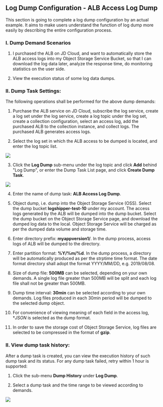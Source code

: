 ## Log Dump Configuration - ALB Access Log Dump

This section is going to complete a log dump configuration by an actual example. It aims to make users understand the function of log dump more easily by describing the entire configuration process.

### I. Dump Demand Scenarios

1. I purchased the ALB on JD Cloud, and want to automatically store the ALB access logs into my Object Storage Service Bucket, so that I can download the log data later, analyze the response time, do monitoring statistics on the user side.

2. View the execution status of some log data dumps.

### II. Dump Task Settings:

The following operations shall be performed for the above dump demands:

1. Purchase the ALB service on JD Cloud, subscribe the log service, create a log set under the log service, create a log topic under the log set, create a collection configuration, select an access log, add the purchased ALB to the collection instance, and collect logs. The purchased ALB generates access logs.

2. Select the log set in which the ALB access to be dumped is located, and enter the log topic list.

![](https://raw.githubusercontent.com/jdcloudcom/cn/zhangwenjie-only/image/LogService/bestpractice/besttransfer01.jpg)

3. Click the **Log Dump** sub-menu under the log topic and click **Add** behind "Log Dump", or enter the Dump Task List page, and click **Create Dump Task**.

![](https://raw.githubusercontent.com/jdcloudcom/cn/zhangwenjie-only/image/LogService/bestpractice/besttransfer02.jpg)

4. Enter the name of dump task: **ALB Access Log Dump**.

5. Object dump, i.e. dump into the Object Storage Service (OSS). Select the dump bucket **logshipper-test-10** under my account. The access logs generated by the ALB will be dumped into the dump bucket. Select the dump bucket on the Object Storage Service page, and download the dumped log data to the local. Object Storage Service will be charged as per the dumped data volume and storage time.

6. Enter directory prefix: **myappversion1/**. In the dump process, access logs of ALB will be dumped to the directory.

7. Enter partition format: **%Y/%m/%d**. In the dump process, a directory will be automatically produced as per the strptime time format. The date format directory shall adopt the format YYYY/MM/DD, e.g. 2019/08/08.

8. Size of dump file: **500MB** can be selected, depending on your own demands. A single log file greater than 500MB will be split and each log file shall not be greater than 500MB.

9. Dump time interval: **30min** can be selected according to your own demands. Log files produced in each 30min period will be dumped to the selected dump object.

10. For convenience of viewing meaning of each field in the access log, **JSON* is selected as the dump format.

11. In order to save the storage cost of Object Storage Service, log files are selected to be compressed in the format of **gzip**.

### II. View dump task history:

After a dump task is created, you can view the execution history of such dump task and its status. For any dump task failed, retry within 1 hour is supported:

1. Click the sub-menu **Dump History** under **Log Dump**.

2. Select a dump task and the time range to be viewed according to demands.

![](https://raw.githubusercontent.com/jdcloudcom/cn/zhangwenjie-only/image/LogService/bestpractice/besttransfer03.jpg)






